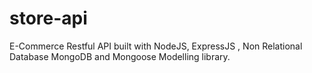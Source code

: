 # store-api
E-Commerce Restful API built with NodeJS, ExpressJS , Non Relational  Database MongoDB and Mongoose Modelling library.
